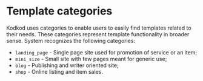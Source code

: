 # Template categories

Kodkod uses categories to enable users to easily find templates related to their needs. These categories represent template functionality in broader sense. System recognizes the following categories:

- `landing_page` - Single page site used for promotion of service or an item;
- `mini_size` - Small site with few pages meant for generic use;
- `blog` - Publishing and writer oriented site;
- `shop` - Online listing and item sales.
